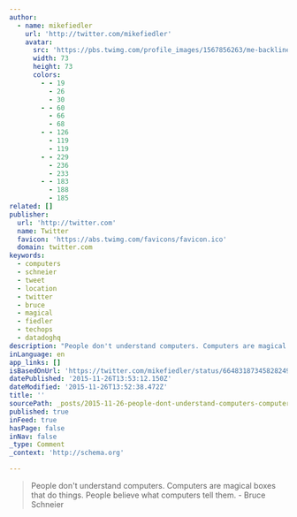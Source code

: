 ```yaml
---
author:
  - name: mikefiedler
    url: 'http://twitter.com/mikefiedler'
    avatar:
      src: 'https://pbs.twimg.com/profile_images/1567856263/me-backline-outside-crop_bigger.jpg'
      width: 73
      height: 73
      colors:
        - - 19
          - 26
          - 30
        - - 60
          - 66
          - 68
        - - 126
          - 119
          - 119
        - - 229
          - 236
          - 233
        - - 183
          - 188
          - 185
related: []
publisher:
  url: 'http://twitter.com'
  name: Twitter
  favicon: 'https://abs.twimg.com/favicons/favicon.ico'
  domain: twitter.com
keywords:
  - computers
  - schneier
  - tweet
  - location
  - twitter
  - bruce
  - magical
  - fiedler
  - techops
  - datadoghq
description: "People don't understand computers. Computers are magical boxes that do things. People believe what computers tell them. - Bruce Schneier"
inLanguage: en
app_links: []
isBasedOnUrl: 'https://twitter.com/mikefiedler/status/664831873458282496'
datePublished: '2015-11-26T13:53:12.150Z'
dateModified: '2015-11-26T13:52:38.472Z'
title: ''
sourcePath: _posts/2015-11-26-people-dont-understand-computers-computers-are-magical-box.md
published: true
inFeed: true
hasPage: false
inNav: false
_type: Comment
_context: 'http://schema.org'

---
```

> People don't understand computers&period; Computers are magical boxes that do things&period; People believe what computers tell them&period; - Bruce Schneier